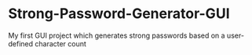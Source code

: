 # Strong-Password-Generator-GUI
My first GUI project which generates strong passwords based on a user-defined character count
